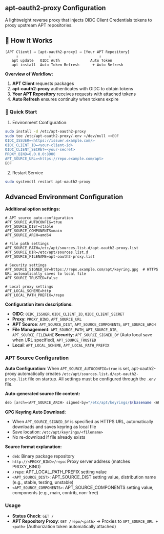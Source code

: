 ## apt-oauth2-proxy Configuration

A lightweight reverse proxy that injects OIDC Client Credentials tokens to proxy upstream APT repositories.

## 🔄 How It Works

```
[APT Client] → [apt-oauth2-proxy] → [Your APT Repository]
     ↓              ↓                      ↓
   apt update   OIDC Auth              Auto Token
   apt install  Auto Token Refresh      + Auto Refresh
```

**Overview of Workflow:**
1. **APT Client** requests packages
2. **apt-oauth2-proxy** authenticates with OIDC to obtain tokens
3. **Your APT Repository** receives requests with attached tokens
4. **Auto Refresh** ensures continuity when tokens expire

### 🚀 Quick Start

1) Environment Configuration
```bash
sudo install -d /etc/apt-oauth2-proxy
sudo tee /etc/apt-oauth2-proxy/.env >/dev/null <<EOF
OIDC_ISSUER=<https://issuer.example.com/>
OIDC_CLIENT_ID=<your-client-id>
OIDC_CLIENT_SECRET=<your-secret>
PROXY_BIND=0.0.0.0:8900
APT_SOURCE_URL=<https://repo.example.com/apt>
EOF
```

2) Restart Service
```bash
sudo systemctl restart apt-oauth2-proxy
```


## Advanced Environment Configuration

**Additional option settings:**
```dotenv
# APT source auto-configuration
APT_SOURCE_AUTOCONFIG=true
APT_SOURCE_DIST=stable
APT_SOURCE_COMPONENTS=main
APT_SOURCE_ARCH=amd64

# File path settings
APT_SOURCE_PATH=/etc/apt/sources.list.d/apt-oauth2-proxy.list
APT_SOURCE_DIR=/etc/apt/sources.list.d
APT_SOURCE_FILENAME=apt-oauth2-proxy.list

# Security settings
APT_SOURCE_SIGNED_BY=https://repo.example.com/apt/keyring.gpg  # HTTPS URL automatically saves to local file
APT_SOURCE_TRUSTED=false

# Local proxy settings
APT_LOCAL_SCHEME=http
APT_LOCAL_PATH_PREFIX=/repo
```

**Configuration item descriptions:**
- **OIDC**: `OIDC_ISSUER`, `OIDC_CLIENT_ID`, `OIDC_CLIENT_SECRET`
- **Proxy**: `PROXY_BIND`, `APT_SOURCE_URL`
- **APT Source**: `APT_SOURCE_DIST`, `APT_SOURCE_COMPONENTS`, `APT_SOURCE_ARCH`
- **File Management**: `APT_SOURCE_PATH`, `APT_SOURCE_DIR`, `APT_SOURCE_FILENAME`
 **Security**: `APT_SOURCE_SIGNED_BY` (Auto local save when URL specified), `APT_SOURCE_TRUSTED`
- **Local**: `APT_LOCAL_SCHEME`, `APT_LOCAL_PATH_PREFIX`

### APT Source Configuration

**Auto Configuration**: When `APT_SOURCE_AUTOCONFIG=true` is set, apt-oauth2-proxy automatically creates `/etc/apt/sources.list.d/apt-oauth2-proxy.list` file on startup. All settings must be configured through the `.env` file.

**Auto-generated source file content:**
```bash
deb [arch=<APT_SOURCE_ARCH> signed-by="/etc/apt/keyrings/$(basename <APT_SOURCE_SIGNED_BY>)"] http://<PROXY_BIND>/repo <APT_SOURCE_DIST> <APT_SOURCE_COMPONENTS>
```

**GPG Keyring Auto Download:**
- When `APT_SOURCE_SIGNED_BY` is specified as HTTPS URL, automatically downloads and saves keyring as local file
- Save location: `/etc/apt/keyrings/<filename>`
- No re-download if file already exists

**Source format explanation:**
- `deb`: Binary package repository
- `http://<PROXY_BIND>/repo`: Proxy server address (matches PROXY_BIND)
- `/repo`: APT_LOCAL_PATH_PREFIX setting value
- `<APT_SOURCE_DIST>`: APT_SOURCE_DIST setting value, distribution name (e.g., stable, testing, unstable)
- `<APT_SOURCE_COMPONENTS>`: APT_SOURCE_COMPONENTS setting value, components (e.g., main, contrib, non-free)

### Usage

- **Status Check**: `GET /`
- **APT Repository Proxy**: `GET /repo/<path>` → Proxies to `APT_SOURCE_URL + <path>` (Authorization token automatically attached)
